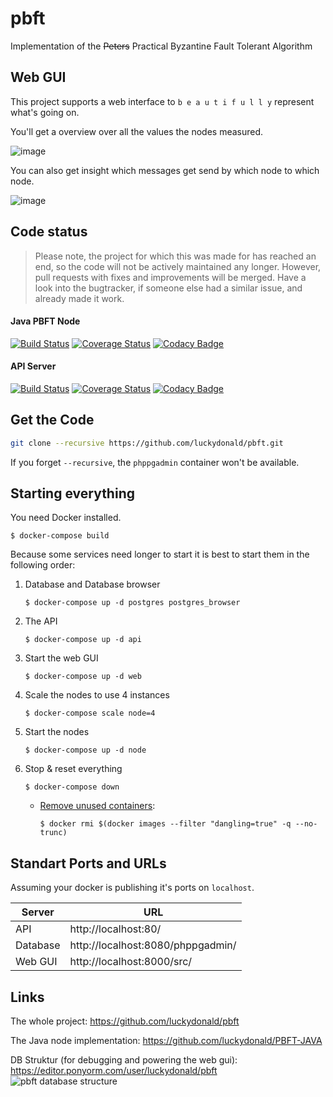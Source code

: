 # pbft
Implementation of the ~~Peters~~ Practical Byzantine Fault Tolerant Algorithm    


## Web GUI

This project supports a web interface to `b e a u t i f u l l y` represent what's going on.

You'll get a overview over all the values the nodes measured.

![image](https://user-images.githubusercontent.com/2737108/33264568-63590e78-d36e-11e7-91e3-d0b2545546ae.png)

You can also get insight which messages get send by which node to which node.

![image](https://user-images.githubusercontent.com/2737108/33264484-06f95a3e-d36e-11e7-9128-e3a2de4c37d5.png)


## Code status

> Please note, the project for which this was made for has reached an end,
> so the code will not be actively maintained any longer.
> However, pull requests with fixes and improvements will be merged.
> Have a look into the bugtracker, if someone else had a similar issue, and already made it work.

#### Java PBFT Node 
[![Build Status](https://travis-ci.org/luckydonald/PBFT-JAVA.svg?branch=master)](https://travis-ci.org/luckydonald/PBFT-JAVA) [![Coverage Status](https://coveralls.io/repos/github/luckydonald/PBFT-JAVA/badge.svg?branch=master)](https://coveralls.io/github/luckydonald/PBFT-JAVA?branch=master) [![Codacy Badge](https://api.codacy.com/project/badge/Grade/ee3937a213e447a79d36f5cc0597d046)](https://www.codacy.com/app/luckydonald/PBFT-JAVA?utm_source=github.com&amp;utm_medium=referral&amp;utm_content=KathrynJaneway/PBFT-JAVA&amp;utm_campaign=Badge_Grade)

#### API Server
[![Build Status](https://travis-ci.org/luckydonald/pbft.svg?branch=master)](https://travis-ci.org/luckydonald/pbft) [![Coverage Status](https://coveralls.io/repos/github/luckydonald/pbft/badge.svg?branch=master)](https://coveralls.io/github/luckydonald/pbft?branch=master) [![Codacy Badge](https://api.codacy.com/project/badge/Grade/b83d3a038892446881d75a2dfcb590aa)](https://www.codacy.com/app/luckydonald/pbft?utm_source=github.com&amp;utm_medium=referral&amp;utm_content=luckydonald/pbft&amp;utm_campaign=Badge_Grade)


## Get the Code
```bash
git clone --recursive https://github.com/luckydonald/pbft.git
```
If you forget `--recursive`, the `phppgadmin` container won't be available.

## Starting everything
You need Docker installed.


```shell
$ docker-compose build
```
 
Because some services need longer to start it is best to start them in the following order:
 
1. Database and Database browser
    ```shell
    $ docker-compose up -d postgres postgres_browser
    ```

2. The API
    ```shell
    $ docker-compose up -d api 
    ```

3. Start the web GUI
    ```shell
    $ docker-compose up -d web
    ```

4. Scale the nodes to use 4 instances
    ```shell
    $ docker-compose scale node=4
    ```

5. Start the nodes
    ```shell
    $ docker-compose up -d node
    ```
    
6. Stop & reset everything
    ```shell
    $ docker-compose down
    ```
    - [Remove unused containers](http://stackoverflow14.com/a/32723127):
        ```shell
        $ docker rmi $(docker images --filter "dangling=true" -q --no-trunc)
        ```

## Standart Ports and URLs
Assuming your docker is publishing it's ports on `localhost`.
 
| Server   | URL                               |
| -------- | --------------------------------- |
| API      | http://localhost:80/              |
| Database | http://localhost:8080/phppgadmin/ |
| Web GUI  | http://localhost:8000/src/        |


## Links
The whole project: https://github.com/luckydonald/pbft

The Java node implementation: https://github.com/luckydonald/PBFT-JAVA

DB Struktur (for debugging and powering the web gui): https://editor.ponyorm.com/user/luckydonald/pbft
![pbft database structure](https://user-images.githubusercontent.com/2737108/33264396-a8310146-d36d-11e7-8ec9-8485d5d625b5.png)
